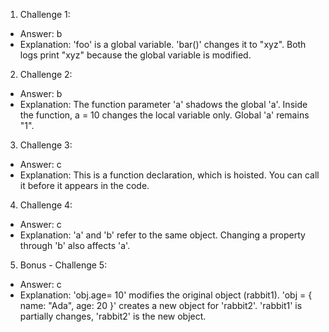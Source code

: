 1. Challenge 1:
  - Answer: b
  - Explanation: 'foo' is a global variable. 'bar()' changes it to "xyz". Both logs print "xyz" because the global variable is modified.


2. Challenge 2:
  - Answer: b
  - Explanation: The function parameter 'a' shadows the global 'a'. Inside the function, a = 10 changes the local variable only. Global 'a' remains "1".


3. Challenge 3:
  - Answer: c
  - Explanation: This is a function declaration, which is hoisted. You can call it before it appears in the code.


4. Challenge 4:
  - Answer: c
  - Explanation: 'a' and 'b' refer to the same object. Changing a property through 'b' also affects 'a'.


5. Bonus - Challenge 5:
  - Answer: c
  - Explanation: 'obj.age= 10' modifies the original object (rabbit1). 'obj = { name: "Ada", age: 20 }' creates a new object for 'rabbit2'. 'rabbit1' is partially changes, 'rabbit2' is the new object.
